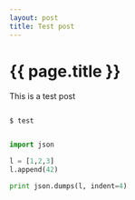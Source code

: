 ```yaml
---
layout: post
title: Test post
---
```


{{ page.title }}
================

This is a test post

```

$ test

```

```python

import json

l = [1,2,3]
l.append(42)

print json.dumps(l, indent=4)

```
